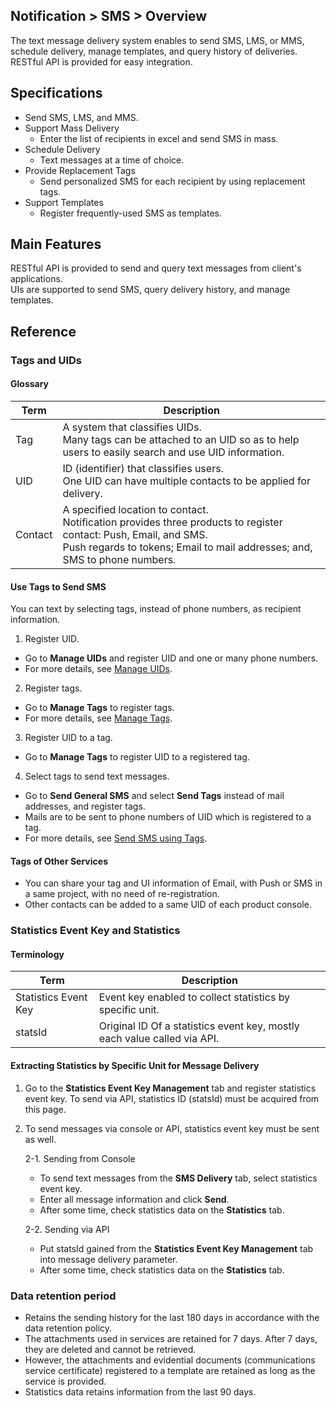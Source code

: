## Notification > SMS > Overview 

The text message delivery system enables to send SMS, LMS, or MMS, schedule delivery, manage templates, and query history of deliveries. 
RESTful API is provided for easy integration. 

## Specifications 

- Send SMS, LMS, and MMS. 
- Support Mass Delivery 
  - Enter the list of recipients in excel and send SMS in mass. 
- Schedule Delivery 
  -	Text messages at a time of choice. 
- Provide Replacement Tags 
  -	Send personalized SMS for each recipient by using replacement tags. 
- Support Templates
  - Register frequently-used SMS as templates. 

## Main Features 

RESTful API is provided to send and query text messages from client's applications.   
UIs are supported to send SMS, query delivery history, and manage templates. 


## Reference 

<span id='tag-uid'></span>
### Tags and UIDs

#### Glossary
| Term    | Description                                                  |
| ------- | ------------------------------------------------------------ |
| Tag     | A system that classifies UIDs. <br>Many tags can be attached to an UID so as to help users to easily search and use UID information. |
| UID     | ID (identifier) that classifies users. <br>One UID can have multiple contacts to be applied for delivery. |
| Contact | A specified location to contact. <br>Notification provides three products to register contact: Push, Email, and SMS. <br>Push regards to tokens; Email to mail addresses; and, SMS to phone numbers. |

#### Use Tags to Send SMS 
You can text by selecting tags, instead of phone numbers, as recipient information. 

1. Register UID.

* Go to **Manage UIDs** and register UID and one or many phone numbers. 
* For more details, see [Manage UIDs](./console-guide/#uid).

2. Register tags.

* Go to **Manage Tags** to register tags. 
* For more details, see [Manage Tags](./console-guide/#_15).

3. Register UID to a tag. 

* Go to **Manage Tags** to register UID to a registered tag. 

4. Select tags to send text messages. 

* Go to **Send General SMS** and select **Send Tags** instead of mail addresses, and register tags.
* Mails are to be sent to phone numbers of UID which is registered to a tag. 
* For more details, see [Send SMS using Tags](./console-guide/#_8).

#### Tags of Other Services 
* You can share your tag and UI information of Email, with Push or SMS in a same project, with no need of re-registration. 
* Other contacts can be added to a same UID of each product console. 

### Statistics Event Key and Statistics 
#### Terminology 
| Term           | Description                                       |
| ------------ | ---------------------------------------- |
| Statistics Event Key | Event key enabled to collect statistics by specific unit. |
| statsId | Original ID Of a statistics event key, mostly each value called via API.  |

#### Extracting Statistics by Specific Unit for Message Delivery 
1. Go to the **Statistics Event Key Management** tab and register statistics event key. To send via API, statistics ID (statsId) must be acquired from this page. 
2. To send messages via console or API, statistics event key must be sent as well.

    2-1. Sending from Console  
    * To send text messages from the **SMS Delivery** tab, select statistics event key.  
    * Enter all message information and click **Send**.  
    * After some time, check statistics data on the **Statistics** tab.

    2-2. Sending via API
    * Put statsId gained from the **Statistics Event Key Management** tab into message delivery parameter. 
    * After some time, check statistics data on the **Statistics** tab. 

### Data retention period
* Retains the sending history for the last 180 days in accordance with the data retention policy.
* The attachments used in services are retained for 7 days. After 7 days, they are deleted and cannot be retrieved.
* However, the attachments and evidential documents (communications service certificate) registered to a template are retained as long as the service is provided.
* Statistics data retains information from the last 90 days.
